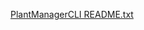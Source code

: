 [PlantManagerCLI README.txt](https://github.com/user-attachments/files/20114699/PlantManagerCLI.README.txt)
